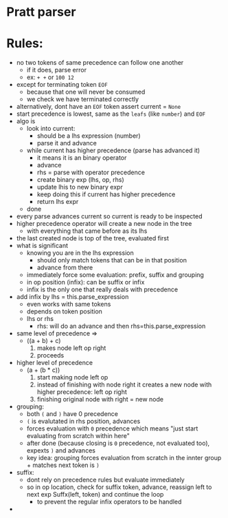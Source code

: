 # Pratt parser

# Rules:

- no two tokens of same precedence can follow one another
  - if it does, parse error
  - ex: `+ +` or `100 12`
- except for terminating token `EOF`
  - because that one will never be consumed
  - we check we have terminated correctly
- alternatively, dont have an `EOF` token assert current = `None`
- start precedence is lowest, same as the `leafs` (like `number`) and `EOF`
- algo is
  - look into current:
    - should be a lhs expression (number)
    - parse it and advance
  - while current has higher precedence (parse has advanced it)
    - it means it is an binary operator
    - advance
    - rhs = parse with operator precedence
    - create binary exp (lhs, op, rhs)
    - update lhis to new binary expr
    - keep doing this if current has higher precedence
    - return lhs expr
  - done
- every parse advances current so current is ready to be inspected
- higher precedence operator will create a new node in the tree
  - with everything that came before as its lhs
- the last created node is top of the tree, evaluated first
- what is significant
  - knowing you are in the lhs expression
    - should only match tokens that can be in that position
    - advance from there
  - immediately force some evaluation: prefix, suffix and grouping
  - in op position (infix): can be suffix or infix
  - infix is the only one that really deals with precedence
- add infix by lhs = this.parse_expression
  - even works with same tokens
  - depends on token position
  - lhs or rhs
    - rhs: will do an advance and then rhs=this.parse_expression
- same level of precedence =>
  - ((a + b) + c)
    1. makes node left op right
    2. proceeds
- higher level of precedence
  - (a + (b * c))
    1. start making node left op 
    2. instead of finishing with node right it creates a new node with higher precedence: left op right
    3. finishing original node with right = new node
- grouping:
  - both `(` and `)` have 0 precedence
  - `(` is evalutated in rhs position, advances
  - forces evaluation with `0` precedence which means "just start evaluating from scratch within here"
  - after done (because closing is `0` precedence, not evaluated too), expexts `)` and advances
  - key idea: grouping forces evaluation from scratch in the innter group + matches next token is `)`
- suffix:
  - dont rely on precedence rules but evaluate immediately
  - so in op location, check for suffix token, advance, reassign left to next exp Suffx(left, token) and continue the loop
    - to prevent the regular infix operators to be handled
- 
